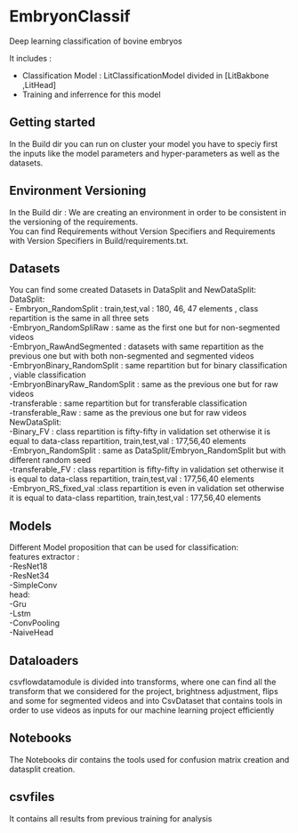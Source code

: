 # EmbryonClassif
Deep learning classification of bovine embryos

It includes :
- Classification Model : LitClassificationModel divided in [LitBakbone ,LitHead]
- Training and inferrence for this model

## Getting started

In the Build dir you can run on cluster your model you have to speciy first the inputs like the model parameters and hyper-parameters as well as the datasets.

## Environment Versioning

In the Build dir : We are creating an environment in order to be consistent in the versioning of the requirements. <br />
You can find Requirements without Version Specifiers and Requirements with Version Specifiers in Build/requirements.txt. <br />

## Datasets

You can find some created Datasets in DataSplit and NewDataSplit:<br />
DataSplit:<br />
    - Embryon_RandomSplit : train,test,val : 180, 46, 47 elements , class repartition is the same in all three sets <br />
    -Embryon_RandomSpliRaw : same as the first one but for non-segmented videos <br />
    -Embryon_RawAndSegmented : datasets with same repartition as the previous one but with both non-segmented and segmented videos <br />
    -EmbryonBinary_RandomSplit : same repartition but for binary classification , viable classification <br />
    -EmbryonBinaryRaw_RandomSplit : same as the previous one but for raw videos <br />
    -transferable : same repartition but for transferable classification <br />
    -transferable_Raw : same as the previous one but for raw videos <br />
NewDataSplit: <br />
    -Binary_FV : class repartition is fifty-fifty in validation set otherwise it is equal to data-class repartition, train,test,val : 177,56,40 elements <br />
    -Embryon_RandomSplit : same as DataSplit/Embryon_RandomSplit but with different random seed <br />
    -transferable_FV : class repartition is fifty-fifty in validation set otherwise it is equal to data-class repartition, train,test,val : 177,56,40 elements <br />
    -Embryon_RS_fixed_val :class repartition is even in validation set otherwise it is equal to data-class repartition, train,test,val : 177,56,40 elements <br />


## Models

Different Model proposition that can be used for classification:<br />
features extractor :<br />
    -ResNet18<br />
    -ResNet34<br />
    -SimpleConv<br />
head:<br />
    -Gru<br />
    -Lstm<br />
    -ConvPooling<br />
    -NaiveHead<br />

## Dataloaders

csvflowdatamodule is divided into transforms, where one can find all the transform that we considered for the project, brightness adjustment, flips and some for segmented videos and into CsvDataset that contains tools in order to use videos as inputs for our machine learning project efficiently


## Notebooks

The Notebooks dir contains the tools used for confusion matrix creation and datasplit creation.

## csvfiles

It contains all results from previous training for analysis












